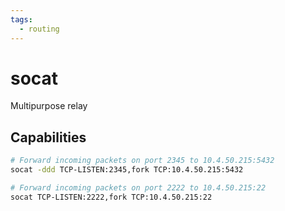 ```yaml
---
tags:
  - routing
---
```

# socat

Multipurpose relay

## Capabilities

```bash
# Forward incoming packets on port 2345 to 10.4.50.215:5432
socat -ddd TCP-LISTEN:2345,fork TCP:10.4.50.215:5432

# Forward incoming packets on port 2222 to 10.4.50.215:22
socat TCP-LISTEN:2222,fork TCP:10.4.50.215:22
```

